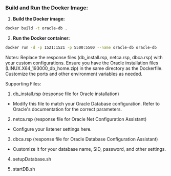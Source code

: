 
### Build and Run the Docker Image:
1. **Build the Docker image:**
```bash
docker build -t oracle-db .
```

2. **Run the Docker container:**
```bash
docker run -d -p 1521:1521 -p 5500:5500 --name oracle-db oracle-db
```

Notes:
Replace the response files (db_install.rsp, netca.rsp, dbca.rsp) with your custom configurations.
Ensure you have the Oracle installation files (LINUX.X64_193000_db_home.zip) in the same directory as the Dockerfile.
Customize the ports and other environment variables as needed.

Supporting Files:
1. db_install.rsp (response file for Oracle installation)
- Modify this file to match your Oracle Database configuration. Refer to Oracle's documentation for the correct parameters.

2. netca.rsp (response file for Oracle Net Configuration Assistant)
- Configure your listener settings here.

3. dbca.rsp (response file for Oracle Database Configuration Assistant)
- Customize it for your database name, SID, password, and other settings.

4. setupDatabase.sh

5. startDB.sh